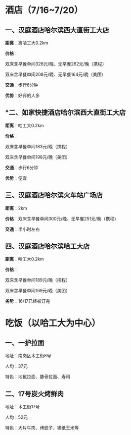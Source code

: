 # 酒店（7/16~7/20）

## 一、汉庭酒店哈尔滨西大直街工大店

**距离**：离哈工大0.2km

**价格**：

双床含早餐单间326元/晚、无早餐262元/晚（携程）

双床含早餐单间208元/晚、无早餐164元/晚（美团）

**交通**：步行6分钟

**优势**：好评的人多

## *二、如家快捷酒店哈尔滨西大直街工大店

**距离**：哈工大0.2km

**价格**：

双床含早餐单间183元/晚（携程）

双床含早餐单间198元/晚（美团）

**交通**：步行6分钟

**优势**：便宜

## 三、汉庭酒店哈尔滨火车站广场店

**距离**：2km

**价格**：双床含早餐单间300元/晚、无早餐251元/晚（携程）

**交通**：半小时左右

## 四、汉庭酒店哈尔滨哈工大店

**距离**：哈工大0.2km

**价格**：

双床含早餐单间189元/晚（携程）

双床含早餐单间169元/晚（美团）

**劣势**：16/17已经被订完

# 吃饭（以哈工大为中心）

## 一、一护拉面

地址：南岗区木工街8号

人均：37元

特色：地狱拉面、豚骨拉面、寿司

## 二、17号炭火烤鲜肉

地址：木工街17号

人均：52元

特色：大片牛肉、烤蚬子、锡纸玉米等

